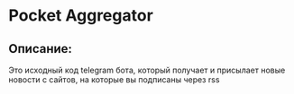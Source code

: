 # Pocket Aggregator

## Описание:

Это исходный код telegram бота, который получает и присылает новые новости с сайтов, на которые вы подписаны через rss
